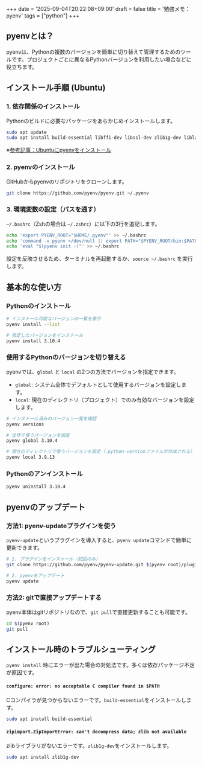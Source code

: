 +++
date = '2025-09-04T20:22:08+09:00'
draft = false
title = '勉強メモ：pyenv'
tags = ["python"]
+++
## pyenvとは？
pyenvは、Pythonの複数のバージョンを簡単に切り替えて管理するためのツールです。プロジェクトごとに異なるPythonバージョンを利用したい場合などに役立ちます。

## インストール手順 (Ubuntu)

### 1. 依存関係のインストール
Pythonのビルドに必要なパッケージをあらかじめインストールします。
```bash
sudo apt update
sudo apt install build-essential libffi-dev libssl-dev zlib1g-dev liblzma-dev libbz2-dev libreadline-dev libsqlite3-dev tk-dev git
```
※[参考記事：Ubuntuにpyenvをインストール](https://zenn.dev/hr0t15/articles/8ae3564bde2cce)

### 2. pyenvのインストール
GitHubからpyenvのリポジトリをクローンします。
```bash
git clone https://github.com/pyenv/pyenv.git ~/.pyenv
```

### 3. 環境変数の設定（パスを通す）
`~/.bashrc`（Zshの場合は `~/.zshrc`）に以下の3行を追記します。
```bash
echo 'export PYENV_ROOT="$HOME/.pyenv"' >> ~/.bashrc
echo 'command -v pyenv >/dev/null || export PATH="$PYENV_ROOT/bin:$PATH"' >> ~/.bashrc
echo 'eval "$(pyenv init -)"' >> ~/.bashrc
```
設定を反映させるため、ターミナルを再起動するか、`source ~/.bashrc` を実行します。

## 基本的な使い方

### Pythonのインストール
```bash
# インストール可能なバージョンの一覧を表示
pyenv install --list

# 指定したバージョンをインストール
pyenv install 3.10.4
```

### 使用するPythonのバージョンを切り替える
pyenvでは、`global` と `local` の2つの方法でバージョンを指定できます。

- `global`: システム全体でデフォルトとして使用するバージョンを設定します。
- `local`: 現在のディレクトリ（プロジェクト）でのみ有効なバージョンを設定します。

```bash
# インストール済みのバージョン一覧を確認
pyenv versions

# 全体で使うバージョンを設定
pyenv global 3.10.4

# 現在のディレクトリで使うバージョンを設定（.python-versionファイルが作成される）
pyenv local 3.9.13
```

### Pythonのアンインストール
```bash
pyenv uninstall 3.10.4
```

## pyenvのアップデート

### 方法1: pyenv-updateプラグインを使う
`pyenv-update`というプラグインを導入すると、`pyenv update`コマンドで簡単に更新できます。

```bash
# 1. プラグインをインストール（初回のみ）
git clone https://github.com/pyenv/pyenv-update.git $(pyenv root)/plugins/pyenv-update

# 2. pyenvをアップデート
pyenv update
```

### 方法2: gitで直接アップデートする
pyenv本体はgitリポジトリなので、`git pull`で直接更新することも可能です。
```bash
cd $(pyenv root)
git pull
```

## インストール時のトラブルシューティング
`pyenv install` 時にエラーが出た場合の対処法です。多くは依存パッケージ不足が原因です。

#### `configure: error: no acceptable C compiler found in $PATH`
Cコンパイラが見つからないエラーです。`build-essential`をインストールします。
```bash
sudo apt install build-essential
```

#### `zipimport.ZipImportError: can't decompress data; zlib not available`
zlibライブラリがないエラーです。`zlib1g-dev`をインストールします。
```bash
sudo apt install zlib1g-dev
```
